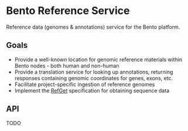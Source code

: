 # Bento Reference Service

Reference data (genomes &amp; annotations) service for the Bento platform.

## Goals

* Provide a well-known location for genomic reference materials within Bento nodes - both human and non-human
* Provide a translation service for looking up annotations, returning responses 
  containing genomic coordinates for genes, exons, etc.
* Facilitate project-specific ingestion of reference genomes
* Implement the [RefGet](http://samtools.github.io/hts-specs/refget.html) specification for obtaining sequence data

## API

TODO
